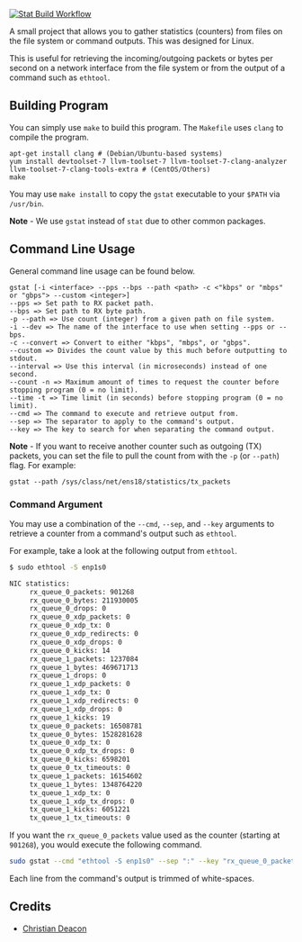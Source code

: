 [![Stat Build Workflow](https://github.com/gamemann/Stat/actions/workflows/build.yml/badge.svg)](https://github.com/gamemann/Stat/actions/workflows/build.yml)

A small project that allows you to gather statistics (counters) from files on the file system or command outputs. This was designed for Linux.

This is useful for retrieving the incoming/outgoing packets or bytes per second on a network interface from the file system or from the output of a command such as `ethtool`.

## Building Program
You can simply use `make` to build this program. The `Makefile` uses `clang` to compile the program.

```
apt-get install clang # (Debian/Ubuntu-based systems)
yum install devtoolset-7 llvm-toolset-7 llvm-toolset-7-clang-analyzer llvm-toolset-7-clang-tools-extra # (CentOS/Others)
make
```

You may use `make install` to copy the `gstat` executable to your `$PATH` via `/usr/bin`.

**Note** - We use `gstat` instead of `stat` due to other common packages.

## Command Line Usage
General command line usage can be found below.

```
gstat [-i <interface> --pps --bps --path <path> -c <"kbps" or "mbps" or "gbps"> --custom <integer>]
--pps => Set path to RX packet path.
--bps => Set path to RX byte path.
-p --path => Use count (integer) from a given path on file system.
-i --dev => The name of the interface to use when setting --pps or --bps.
-c --convert => Convert to either "kbps", "mbps", or "gbps".
--custom => Divides the count value by this much before outputting to stdout.
--interval => Use this interval (in microseconds) instead of one second.
--count -n => Maximum amount of times to request the counter before stopping program (0 = no limit).
--time -t => Time limit (in seconds) before stopping program (0 = no limit).
--cmd => The command to execute and retrieve output from.
--sep => The separator to apply to the command's output.
--key => The key to search for when separating the command output.
```

**Note** - If you want to receive another counter such as outgoing (TX) packets, you can set the file to pull the count from with the `-p` (or `--path`) flag. For example:

```
gstat --path /sys/class/net/ens18/statistics/tx_packets
```

### Command Argument
You may use a combination of the `--cmd`, `--sep`, and `--key` arguments to retrieve a counter from a command's output such as `ethtool`.

For example, take a look at the following output from `ethtool`.

```bash
$ sudo ethtool -S enp1s0

NIC statistics:
     rx_queue_0_packets: 901268
     rx_queue_0_bytes: 211930005
     rx_queue_0_drops: 0
     rx_queue_0_xdp_packets: 0
     rx_queue_0_xdp_tx: 0
     rx_queue_0_xdp_redirects: 0
     rx_queue_0_xdp_drops: 0
     rx_queue_0_kicks: 14
     rx_queue_1_packets: 1237084
     rx_queue_1_bytes: 469671713
     rx_queue_1_drops: 0
     rx_queue_1_xdp_packets: 0
     rx_queue_1_xdp_tx: 0
     rx_queue_1_xdp_redirects: 0
     rx_queue_1_xdp_drops: 0
     rx_queue_1_kicks: 19
     tx_queue_0_packets: 16508781
     tx_queue_0_bytes: 1528281628
     tx_queue_0_xdp_tx: 0
     tx_queue_0_xdp_tx_drops: 0
     tx_queue_0_kicks: 6598201
     tx_queue_0_tx_timeouts: 0
     tx_queue_1_packets: 16154602
     tx_queue_1_bytes: 1348764220
     tx_queue_1_xdp_tx: 0
     tx_queue_1_xdp_tx_drops: 0
     tx_queue_1_kicks: 6051221
     tx_queue_1_tx_timeouts: 0
```

If you want the `rx_queue_0_packets` value used as the counter (starting at `901268`), you would execute the following command.

```bash
sudo gstat --cmd "ethtool -S enp1s0" --sep ":" --key "rx_queue_0_packets"
```

Each line from the command's output is trimmed of white-spaces.

## Credits
* [Christian Deacon](https://github.com/gamemann)
